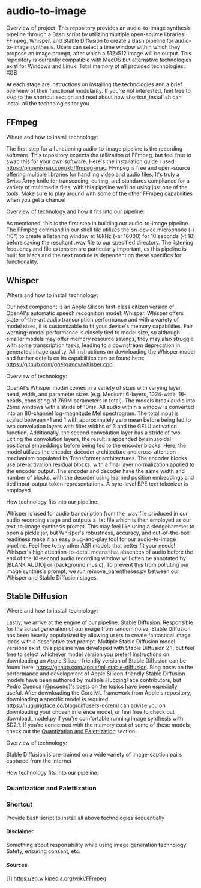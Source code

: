 # audio-to-image

Overview of project:
This repository provides an audio-to-image synthesis pipeline through a Bash script by utilizing multiple open-source libraries: FFmpeg, Whisper, and Stable Diffusion to create a Bash pipeline for audio-to-image synthesis. Users can select a time window within which they propose an image prompt, after which a 512x512 image will be output. This repository is currently compatible with MacOS but alternative technologies exist for Windows and Linux. Total memory of all provided technologies: XGB

At each stage are instructions on installing the technologies and a brief overview of their functional modularity. If you're not interested, feel free to skip to the shortcut section and read about how shortcut_install.sh can install all the technologies for you.

## FFmpeg

Where and how to install technology:

The first step for a functioning audio-to-image pipeline is the recording software. This repository expects the utilization of FFmpeg, but feel free to swap this for your own software. Here's the installation guide I used: https://phoenixnap.com/kb/ffmpeg-mac. FFmpeg is free and open-source, offering multiple libraries for handling video and audio files. It's truly a Swiss Army knife for transcoding, editing, and standards compliance for a variety of multimedia files, with this pipeline we'll be using just one of the tools. Make sure to play around with some of the other FFmpeg capabilities when you get a chance!

Overview of technology and how it fits into our pipeline:

As mentioned, this is the first step in building our audio-to-image pipeline. The FFmpeg command in our shell file utilizes the on-device microphone (-i ":0") to create a listening window at 16kHz (-ar 16000) for 10 seconds (-t 10) before saving the resultant .wav file to our specified directory. The listening frequency and file extension are particularly important, as this pipeline is built for Macs and the next module is dependent on these specifics for functionality.

## Whisper

Where and how to install technology:

Our next component is an Apple Silicon first-class citizen version of OpenAI's automatic speech recognition model: Whisper. Whisper offers state-of-the-art audio transcription performance and with a variety of model sizes, it is customizable to fit your device's memory capabilities. Fair warning: model performance is closely tied to model size, so although smaller models may offer memory resource savings, they may also struggle with some transcription tasks, leading to a downstream deprecation in generated image quality. All instructions on downloading the Whisper model and further details on its capabilities can be found here: https://github.com/ggerganov/whisper.cpp.

Overview of technology:

OpenAI's Whisper model comes in a variety of sizes with varying layer, head, width, and parameter sizes (e.g. Medium: 6-layers, 1024-wide, 16-heads, consisting of 769M parameters in total). The models break audio into 25ms windows with a stride of 10ms. All audio within a window is converted into an 80-channel log-magnitude Mel spectrogram. The total input is scaled between -1 and 1 with approximately zero mean before being fed to two convolution layers with filter widths of 3 and the GELU activation function. Additionally, the second convolution layer has a stride of two. Exiting the convolution layers, the result is appended by sinusoidal positional embeddings before being fed to the encoder blocks. Here, the model utilizes the encoder-decoder architecture and cross-attention mechanism populated by Transformer architectures. The encoder blocks use pre-activation residual blocks, with a final layer normalization applied to the encoder output. The encoder and decoder have the same width and number of blocks, with the decoder using learned position embeddings and tied input-output token representations. A byte-level BPE text tokenizer is employed.

How technology fits into our pipeline:

Whisper is used for audio transcription from the .wav file produced in our audio recording stage and outputs a .txt file which is then employed as our text-to-image synthesis prompt. This may feel like using a sledgehammer to open a pickle jar, but Whisper's robustness, accuracy, and out-of-the-box readiness make it an easy plug-and-play tool for our audio-to-image pipeline. Feel free to try other ASR models that better fit your needs! Whisper's high attention-to-detail means that absences of audio before the end of the 10-second audio recording window will often be annotated by [BLANK AUDIO] or (background music). To prevent this from polluting our image synthesis prompt, we run remove_parentheses.py between our Whisper and Stable Diffusion stages.

## Stable Diffusion

Where and how to install technology:

Lastly, we arrive at the engine of our pipeline: Stable Diffusion. Responsible for the actual generation of our image from random noise, Stable Diffusion has been heavily popularized by allowing users to create fantastical image ideas with a descriptive text prompt. Multiple Stable Diffusion model versions exist, this pipeline was developed with Stable Diffusion 2.1, but feel free to select whichever model version you prefer! Instructions on downloading an Apple Silicon-friendly version of Stable Diffusion can be found here: https://github.com/apple/ml-stable-diffusion. Blog posts on the performance and development of Apple Silicon-friendly Stable Diffusion models have been authored by multiple HuggingFace contributors, but Pedro Cuenca (@pcuenq)'s posts on the topics have been especially useful. After downloading the Core ML framework from Apple's repository, downloading a specific model is required. https://huggingface.co/blog/diffusers-coreml can advise you on downloading your chosen inference model, or feel free to check out download_model.py if you're comfortable running image synthesis with SD2.1. If you're concerned with the memory cost of some of these models, check out the [Quantization and Palettization](#quantization-and-palettization) section.

Overview of technology:

Stable Diffusion is pre-trained on a wide variety of image-caption pairs captured from the Internet

How technology fits into our pipeline:

### Quantization and Palettization

### Shortcut

Provide bash script to install all above technologies sequentially


#### Disclaimer

Something about responsibility while using image generation technology. Safety, ensuring consent, etc.


#### Sources
[1] https://en.wikipedia.org/wiki/FFmpeg
